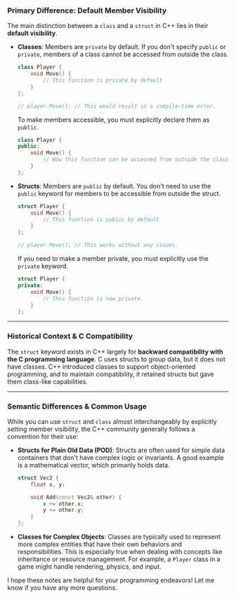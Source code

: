 ### **Primary Difference: Default Member Visibility**

The main distinction between a `class` and a `struct` in C++ lies in their **default visibility**.

  * **Classes**: Members are `private` by default. If you don't specify `public` or `private`, members of a class cannot be accessed from outside the class.

    ```cpp
    class Player {
        void Move() {
            // This function is private by default
        }
    };

    // player.Move(); // This would result in a compile-time error.
    ```

    To make members accessible, you must explicitly declare them as `public`.

    ```cpp
    class Player {
    public:
        void Move() {
            // Now this function can be accessed from outside the class.
        }
    };
    ```

  * **Structs**: Members are `public` by default. You don't need to use the `public` keyword for members to be accessible from outside the struct.

    ```cpp
    struct Player {
        void Move() {
            // This function is public by default
        }
    };

    // player.Move(); // This works without any issues.
    ```

    If you need to make a member private, you must explicitly use the `private` keyword.

    ```cpp
    struct Player {
    private:
        void Move() {
            // This function is now private.
        }
    };
    ```

-----

### **Historical Context & C Compatibility**

The `struct` keyword exists in C++ largely for **backward compatibility with the C programming language**. C uses structs to group data, but it does not have classes. C++ introduced classes to support object-oriented programming, and to maintain compatibility, it retained structs but gave them class-like capabilities.

-----

### **Semantic Differences & Common Usage**

While you can use `struct` and `class` almost interchangeably by explicitly setting member visibility, the C++ community generally follows a convention for their use:

  * **Structs for Plain Old Data (POD)**: Structs are often used for simple data containers that don't have complex logic or invariants. A good example is a mathematical vector, which primarily holds data.

    ```cpp
    struct Vec2 {
        float x, y;

        void Add(const Vec2& other) {
            x += other.x;
            y += other.y;
        }
    };
    ```

  * **Classes for Complex Objects**: Classes are typically used to represent more complex entities that have their own behaviors and responsibilities. This is especially true when dealing with concepts like inheritance or resource management. For example, a `Player` class in a game might handle rendering, physics, and input.

I hope these notes are helpful for your programming endeavors\! Let me know if you have any more questions.
